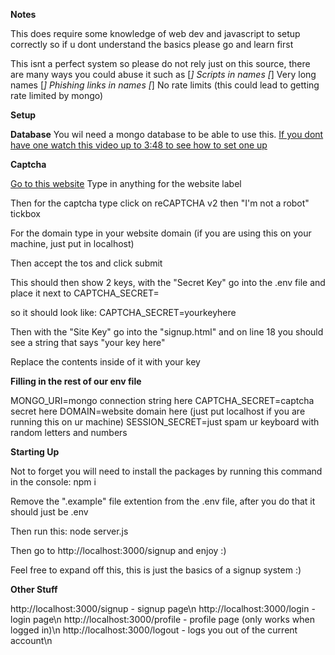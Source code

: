 **Notes**

This does require some knowledge of web dev and javascript to setup correctly so if u dont understand the basics please go and learn first


This isnt a perfect system so please do not rely just on this source, there are many ways you could abuse it such as
[*] Scripts in names
[*] Very long names
[*] Phishing links in names
[*] No rate limits (this could lead to getting rate limited by mongo)

**Setup**

__Database__
You wil need a mongo database to be able to use this. [If you dont have one watch this video up to 3:48 to see how to set one up](https://www.youtube.com/watch?v=-Wf8E6RRuXA)

__Captcha__

[Go to this website](https://www.google.com/recaptcha/admin/create)
Type in anything for the website label

Then for the captcha type click on reCAPTCHA v2 then "I'm not a robot" tickbox

For the domain type in your website domain (if you are using this on your machine, just put in localhost)

Then accept the tos and click submit

This should then show 2 keys, with the "Secret Key" go into the .env file and place it next to CAPTCHA_SECRET=

so it should look like: CAPTCHA_SECRET=yourkeyhere

Then with the "Site Key" go into the "signup.html" and on line 18 you should see a string that says "your key here"

Replace the contents inside of it with your key

__Filling in the rest of our env file__

MONGO_URI=mongo connection string here
CAPTCHA_SECRET=captcha secret here
DOMAIN=website domain here (just put localhost if you are running this on ur machine)
SESSION_SECRET=just spam ur keyboard with random letters and numbers

__Starting Up__

Not to forget you will need to install the packages by running this command in the console: npm i

Remove the ".example" file extention from the .env file, after you do that it should just be .env

Then run this: node server.js

Then go to http://localhost:3000/signup and enjoy :)

Feel free to expand off this, this is just the basics of a signup system :)

**Other Stuff**

http://localhost:3000/signup - signup page\n
http://localhost:3000/login - login page\n
http://localhost:3000/profile - profile page (only works when logged in)\n
http://localhost:3000/logout - logs you out of the current account\n
